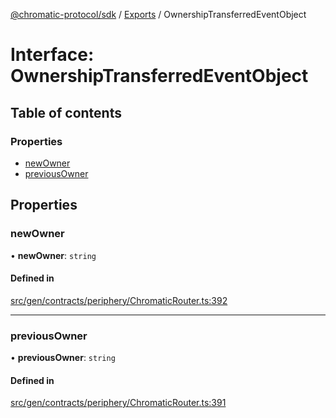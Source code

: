 [@chromatic-protocol/sdk](../README.md) / [Exports](../modules.md) / OwnershipTransferredEventObject

# Interface: OwnershipTransferredEventObject

## Table of contents

### Properties

- [newOwner](OwnershipTransferredEventObject.md#newowner)
- [previousOwner](OwnershipTransferredEventObject.md#previousowner)

## Properties

### newOwner

• **newOwner**: `string`

#### Defined in

[src/gen/contracts/periphery/ChromaticRouter.ts:392](https://github.com/chromatic-protocol/sdk/blob/10aa618/src/gen/contracts/periphery/ChromaticRouter.ts#L392)

___

### previousOwner

• **previousOwner**: `string`

#### Defined in

[src/gen/contracts/periphery/ChromaticRouter.ts:391](https://github.com/chromatic-protocol/sdk/blob/10aa618/src/gen/contracts/periphery/ChromaticRouter.ts#L391)
